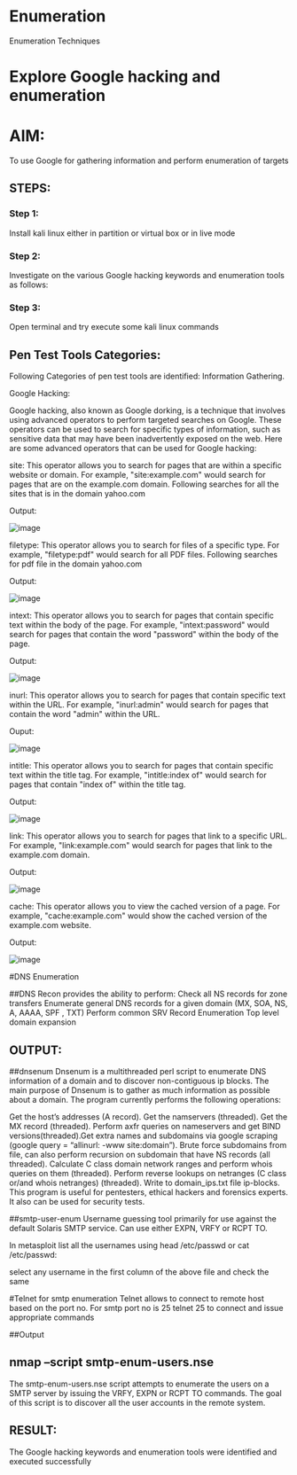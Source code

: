 # Enumeration
Enumeration Techniques

# Explore Google hacking and enumeration 

# AIM:

To use Google for gathering information and perform enumeration of targets

## STEPS:

### Step 1:

Install kali linux either in partition or virtual box or in live mode

### Step 2:

Investigate on the various Google hacking keywords and enumeration tools as follows:


### Step 3:
Open terminal and try execute some kali linux commands

## Pen Test Tools Categories:  

Following Categories of pen test tools are identified:
Information Gathering.

Google Hacking:

Google hacking, also known as Google dorking, is a technique that involves using advanced operators to perform targeted searches on Google. These operators can be used to search for specific types of information, such as sensitive data that may have been inadvertently exposed on the web. Here are some advanced operators that can be used for Google hacking:

site: This operator allows you to search for pages that are within a specific website or domain. For example, "site:example.com" would search for pages that are on the example.com domain.
Following searches for all the sites that is in the domain yahoo.com

Output:

![image](https://github.com/Poojithamanohar/Enumeration/assets/119423592/7e47ad30-6d36-496d-9e3e-3075c889cbf3)


filetype: This operator allows you to search for files of a specific type. For example, "filetype:pdf" would search for all PDF files.
Following searches for pdf file in the domain yahoo.com

Output:

![image](https://github.com/Poojithamanohar/Enumeration/assets/119423592/cfa4caf8-f951-42f6-93ea-9771469e8b61)



intext: This operator allows you to search for pages that contain specific text within the body of the page. For example, "intext:password" would search for pages that contain the word "password" within the body of the page.

Output:

![image](https://github.com/Poojithamanohar/Enumeration/assets/119423592/c287ceb6-a85e-4236-bbbf-bb7a83078791)



inurl: This operator allows you to search for pages that contain specific text within the URL. For example, "inurl:admin" would search for pages that contain the word "admin" within the URL.


Ouput:

![image](https://github.com/Poojithamanohar/Enumeration/assets/119423592/32ab0e6c-7026-4e55-8d65-79ffbf1dfb6e)

intitle: This operator allows you to search for pages that contain specific text within the title tag. For example, "intitle:index of" would search for pages that contain "index of" within the title tag.

Output:

![image](https://github.com/Poojithamanohar/Enumeration/assets/119423592/2a9271d0-cd88-4447-92db-d0b38f297998)


link: This operator allows you to search for pages that link to a specific URL. For example, "link:example.com" would search for pages that link to the example.com domain.

Output:

![image](https://github.com/Poojithamanohar/Enumeration/assets/119423592/fa098287-7774-4c76-b55d-9bed7f8c52de)


cache: This operator allows you to view the cached version of a page. For example, "cache:example.com" would show the cached version of the example.com website.

 Output:

 ![image](https://github.com/Poojithamanohar/Enumeration/assets/119423592/1f37d153-97e8-439a-ab5e-6571cc28c36a)

#DNS Enumeration


##DNS Recon provides the ability to perform: Check all NS records for zone transfers
Enumerate general DNS records for a given domain (MX, SOA, NS, A, AAAA, SPF , TXT)
Perform common SRV Record Enumeration Top level domain expansion

## OUTPUT:

##dnsenum Dnsenum is a multithreaded perl script to enumerate DNS information of a domain and to discover non-contiguous ip blocks. The main purpose of Dnsenum is to gather as much information as possible about a domain. The program currently performs the following operations:

Get the host’s addresses (A record). Get the namservers (threaded).
Get the MX record (threaded). Perform axfr queries on nameservers and get BIND versions(threaded).Get extra names and subdomains via google scraping (google query = “allinurl: -www site:domain”). Brute force subdomains from file, can also perform recursion on subdomain that have NS records (all threaded). Calculate C class domain network ranges and perform whois queries on them (threaded). Perform reverse lookups on netranges (C class or/and whois netranges) (threaded). Write to domain_ips.txt file ip-blocks. This program is useful for pentesters, ethical hackers and forensics experts. It also can be used for security tests.


##smtp-user-enum Username guessing tool primarily for use against the default Solaris SMTP service. Can use either EXPN, VRFY or RCPT TO.

In metasploit list all the usernames using head /etc/passwd or cat /etc/passwd:

select any username in the first column of the above file and check the same


#Telnet for smtp enumeration Telnet allows to connect to remote host based on the port no. For smtp port no is 25 telnet <host address> 25 to connect and issue appropriate commands
  
 ##Output
 
 ## nmap –script smtp-enum-users.nse <hostname>

The smtp-enum-users.nse script attempts to enumerate the users on a SMTP server by issuing the VRFY, EXPN or RCPT TO commands. The goal of this script is to discover all the user accounts in the remote system.

## RESULT:
The Google hacking keywords and enumeration tools were identified and executed successfully

